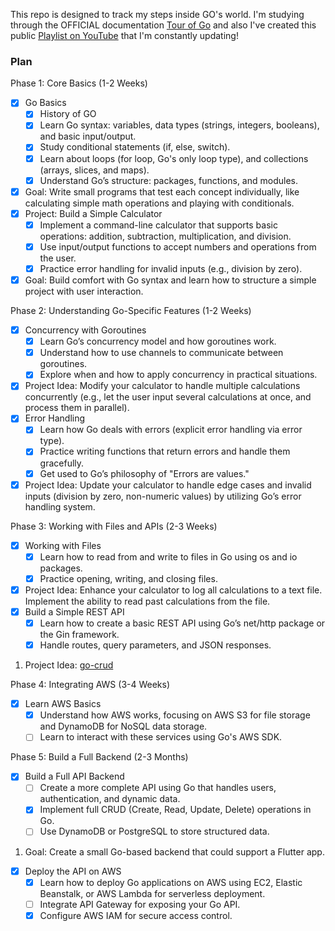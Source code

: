 This repo is designed to track my steps inside GO's world. I'm studying through the OFFICIAL documentation [Tour of Go](https://go.dev/tour/welcome/1) and also I've created this public [Playlist on YouTube](https://www.youtube.com/watch?v=f6kdp27TYZs&list=PLI12PnJqTSg0Lz2n5-wL_SnWorVbJ7or9) that I'm constantly updating!

### Plan

Phase 1: Core Basics (1-2 Weeks)
- [x] Go Basics
    - [x] History of GO
    - [x] Learn Go syntax: variables, data types (strings, integers, booleans), and basic input/output.
    - [x] Study conditional statements (if, else, switch).
    - [x] Learn about loops (for loop, Go's only loop type), and collections (arrays, slices, and maps).
    - [x] Understand Go’s structure: packages, functions, and modules.
- [x] Goal: Write small programs that test each concept individually, like calculating simple math operations and playing with conditionals.
- [x] Project: Build a Simple Calculator
    - [x] Implement a command-line calculator that supports basic operations: addition, subtraction, multiplication, and division.
    - [x] Use input/output functions to accept numbers and operations from the user.
    - [x] Practice error handling for invalid inputs (e.g., division by zero).
- [x] Goal: Build comfort with Go syntax and learn how to structure a simple project with user interaction.

Phase 2: Understanding Go-Specific Features (1-2 Weeks)
- [x] Concurrency with Goroutines
    - [x] Learn Go’s concurrency model and how goroutines work.
    - [x] Understand how to use channels to communicate between goroutines.
    - [x] Explore when and how to apply concurrency in practical situations.
- [x] Project Idea: Modify your calculator to handle multiple calculations concurrently (e.g., let the user input several calculations at once, and process them in parallel).
- [x] Error Handling
    - [x] Learn how Go deals with errors (explicit error handling via error type).
    - [x] Practice writing functions that return errors and handle them gracefully.
    - [x] Get used to Go’s philosophy of "Errors are values."
- [x] Project Idea: Update your calculator to handle edge cases and invalid inputs (division by zero, non-numeric values) by utilizing Go’s error handling system.

Phase 3: Working with Files and APIs (2-3 Weeks)
- [x] Working with Files
    - [x] Learn how to read from and write to files in Go using os and io packages.
    - [x] Practice opening, writing, and closing files.
- [x] Project Idea: Enhance your calculator to log all calculations to a text file. Implement the ability to read past calculations from the file.
- [x] Build a Simple REST API
    - [x] Learn how to create a basic REST API using Go’s net/http package or the Gin framework.
    - [x] Handle routes, query parameters, and JSON responses.
1. Project Idea: [go-crud](https://github.com/AndreDrummer/go-crud)

Phase 4: Integrating AWS (3-4 Weeks)
- [x] Learn AWS Basics
    - [x] Understand how AWS works, focusing on AWS S3 for file storage and DynamoDB for NoSQL data storage.
    - [ ] Learn to interact with these services using Go's AWS SDK.

Phase 5: Build a Full Backend (2-3 Months)
- [x] Build a Full API Backend
    - [ ] Create a more complete API using Go that handles users, authentication, and dynamic data.
    - [x] Implement full CRUD (Create, Read, Update, Delete) operations in Go.
    - [ ] Use DynamoDB or PostgreSQL to store structured data.
1. Goal: Create a small Go-based backend that could support a Flutter app.
- [x] Deploy the API on AWS
    - [x] Learn how to deploy Go applications on AWS using EC2, Elastic Beanstalk, or AWS Lambda for serverless deployment.
    - [ ] Integrate API Gateway for exposing your Go API.
    - [x] Configure AWS IAM for secure access control.
